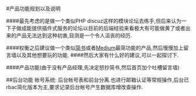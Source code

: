 #产品功能规划以及说明

####最先考虑的是做一个类似PHP discuz这样的模块论坛去练手,但后来认为一下子做成能提供插件式服务的论坛以目前的后端经验来看极大有可能做黄了或者出来的产品无法达到这种初衷,目测是一个令人沮丧的经历.


####权衡之后建议做一个类似[简书](http://www.jianshu.com/)或者[Medium](https://medium.com/)最简功能的产品,然后慢慢加上留言墙以及其他想要玩的功能.
####然后大家有什么好的建议,可以一起探讨下.




####产品功能(由于没有产品经理,先决定怒抄简书,然后首页加个吐槽留言墙)


##后台功能
帐号系统: 后台帐号表和前台分离.也进行邮箱认证等常规操作,后台已rbac简化版本为主,要求记录后台帐号产生数据库增改查操作.
